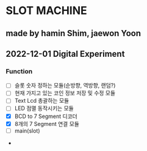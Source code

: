 # SLOT MACHINE

## made by hamin Shim, jaewon Yoon

## 2022-12-01 Digital Experiment

### Function

- [ ] 슬롯 숫자 정하는 모듈(순방향, 역방향, 랜덤?)
- [ ] 현재 가지고 있는 코인 정보 저장 및 수정 모듈
- [ ] Text Lcd 총괄하는 모듈
- [ ] LED 점멸 동작시키는 모듈
- [x] BCD to 7 Segment 디코더
- [x] 8개의 7 Segment 연결 모듈
- [ ] main(slot)

- 
